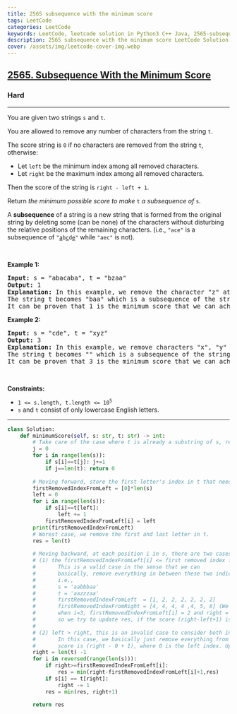 ```yaml
---
title: 2565 subsequence with the minimum score
tags: LeetCode
categories: LeetCode
keywords: LeetCode, leetcode solution in Python3 C++ Java, 2565-subsequence-with-the-minimum-score solution
description: 2565 subsequence with the minimum score LeetCode Solution Explained
cover: /assets/img/leetcode-cover-img.webp
---
```



<h2><a href="https://leetcode.com/problems/subsequence-with-the-minimum-score/">2565. Subsequence With the Minimum Score</a></h2><h3>Hard</h3><hr><div><p>You are given two strings <code>s</code> and <code>t</code>.</p>

<p>You are allowed to remove any number of characters from the string <code>t</code>.</p>

<p>The score string is <code>0</code> if no characters are removed from the string <code>t</code>, otherwise:</p>

<ul>
	<li>Let <code>left</code> be the minimum index among all removed characters.</li>
	<li>Let <code>right</code> be the maximum index among all removed characters.</li>
</ul>

<p>Then the score of the string is <code>right - left + 1</code>.</p>

<p>Return <em>the minimum possible score to make </em><code>t</code><em>&nbsp;a subsequence of </em><code>s</code><em>.</em></p>

<p>A <strong>subsequence</strong> of a string is a new string that is formed from the original string by deleting some (can be none) of the characters without disturbing the relative positions of the remaining characters. (i.e., <code>"ace"</code> is a subsequence of <code>"<u>a</u>b<u>c</u>d<u>e</u>"</code> while <code>"aec"</code> is not).</p>

<p>&nbsp;</p>
<p><strong class="example">Example 1:</strong></p>

<pre><strong>Input:</strong> s = "abacaba", t = "bzaa"
<strong>Output:</strong> 1
<strong>Explanation:</strong> In this example, we remove the character "z" at index 1 (0-indexed).
The string t becomes "baa" which is a subsequence of the string "abacaba" and the score is 1 - 1 + 1 = 1.
It can be proven that 1 is the minimum score that we can achieve.
</pre>

<p><strong class="example">Example 2:</strong></p>

<pre><strong>Input:</strong> s = "cde", t = "xyz"
<strong>Output:</strong> 3
<strong>Explanation:</strong> In this example, we remove characters "x", "y" and "z" at indices 0, 1, and 2 (0-indexed).
The string t becomes "" which is a subsequence of the string "cde" and the score is 2 - 0 + 1 = 3.
It can be proven that 3 is the minimum score that we can achieve.
</pre>

<p>&nbsp;</p>
<p><strong>Constraints:</strong></p>

<ul>
	<li><code>1 &lt;= s.length, t.length &lt;= 10<sup>5</sup></code></li>
	<li><code>s</code> and <code>t</code> consist of only lowercase English letters.</li>
</ul>
</div>

---




```python
class Solution:
    def minimumScore(self, s: str, t: str) -> int:
        # Take care of the case where t is already a substring of s, return 0 in this case.
        j = 0
        for i in range(len(s)):
            if s[i]==t[j]: j+=1
            if j==len(t): return 0
        
        # Moving forward, store the first letter's index in t that needs to be removed if s ends at i.
        firstRemovedIndexFromLeft = [0]*len(s)
        left = 0
        for i in range(len(s)):
            if s[i]==t[left]:
                left += 1
            firstRemovedIndexFromLeft[i] = left
        print(firstRemovedIndexFromLeft)
        # Worest case, we remove the first and last letter in t.
        res = len(t)
        
        # Moving backward, at each position i in s, there are two cases:
        # (1) the firstRemovedIndexFromLeft[i] <= first removed index from right,
        #       This is a valid case in the sense that we can 
        #       basically, remove everything in between these two indices, including these two indices.
        #       i.e.,
        #       s = 'aabbbaa'
        #       t = 'aazzzaa'
        #       firstRemovedIndexFromLeft  = [1, 2, 2, 2, 2, 2, 2]
        #       firstRemovedIndexFromRight = [4, 4, 4, 4 ,4, 5, 6] (We don't actually put the right in arr like this, but just for easy understanding here)
        #       when i=3, firstRemovedIndexFromLeft[i] = 2 and right = 4, 
        #       so we try to update res, if the score (right-left+1) is smaller.
        #
        # (2) left > right, this is an invalid case to consider both indices.
        #       In this case, we basically just remove everything from 0 to index right, 
        #       score is (right - 0 + 1), where 0 is the left index. Update res if score is smaller.
        right = len(t) -1 
        for i in reversed(range(len(s))):
            if right>=firstRemovedIndexFromLeft[i]:
                res = min(right-firstRemovedIndexFromLeft[i]+1,res)
            if s[i] == t[right]:
                right -= 1
            res = min(res, right+1)
            
        return res

```
